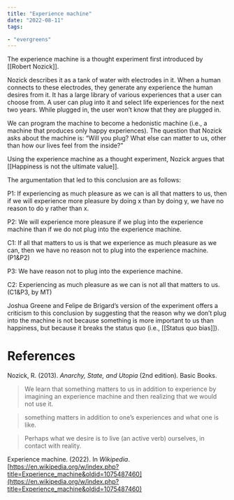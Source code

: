 ```yaml
---
title: "Experience machine"
date: "2022-08-11"
tags:

- "evergreens"
---
```


The experience machine is a thought experiment first introduced by [[Robert Nozick]].

Nozick describes it as a tank of water with electrodes in it. When a human connects to these electrodes, they generate any experience the human desires from it. It has a large library of various experiences that a user can choose from. A user can plug into it and select life experiences for the next two years. While plugged in, the user won’t know that they are plugged in.

We can program the machine to become a hedonistic machine (i.e., a machine that produces only happy experiences). The question that Nozick asks about the machine is: “Will you plug? What else can matter to us, other than how our lives feel from the inside?”

Using the experience machine as a thought experiment, Nozick argues that [[Happiness is not the ultimate value]].

The argumentation that led to this conclusion are as follows:

P1: If experiencing as much pleasure as we can is all that matters to us, then if we will experience more pleasure by doing x than by doing y, we have no reason to do y rather than x.

P2: We will experience more pleasure if we plug into the experience machine than if we do not plug into the experience machine.

C1: If all that matters to us is that we experience as much pleasure as we can, then we have no reason not to plug into the experience machine. (P1&P2)

P3: We have reason not to plug into the experience machine.

C2: Experiencing as much pleasure as we can is not all that matters to us. (C1&P3, by MT)

Joshua Greene and Felipe de Brigard’s version of the experiment offers a criticism to this conclusion by suggesting that the reason why we don’t plug into the machine is not because something is more important to us than happiness, but because it breaks the status quo (i.e., [[Status quo bias]]).

# References

Nozick, R. (2013). *Anarchy, State, and Utopia* (2nd edition). Basic Books.

> We learn that something matters to us in addition to experience by imagining an experience machine and then realizing that we would not use it.

> something matters in addition to one’s experiences and what one is like.

> Perhaps what we desire is to live (an active verb) ourselves, in contact with reality.

Experience machine. (2022). In *Wikipedia*. [https://en.wikipedia.org/w/index.php?title=Experience_machine&oldid=1075487460](https://en.wikipedia.org/w/index.php?title=Experience_machine&oldid=1075487460)